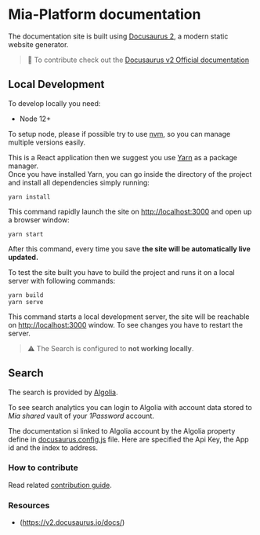 # Mia-Platform documentation

The documentation site is built using [Docusaurus 2](https://v2.docusaurus.io/), a modern static website generator.

> :memo: To contribute check out the [Docusaurus v2 Official documentation](https://v2.docusaurus.io/docs/)

## Local Development

To develop locally you need:

- Node 12+

To setup node, please if possible try to use [nvm][nvm], so you can manage
multiple versions easily.

This is a React application then we suggest you use [Yarn](https://yarnpkg.com/getting-started/install) as a package manager.  
Once you have installed Yarn, you can go inside
the directory of the project and install all dependencies simply running:

```shell
yarn install
```

This command rapidly launch the site on <http://localhost:3000> and open up a browser window:

```shell
yarn start
```

After this command, every time you save **the site will be automatically live updated.**

To test the site built you have to build the project and runs it on a local server with following commands:

```shell
yarn build
yarn serve
```

This command starts a local development server, the site will be reachable on <http://localhost:3000> window. To see changes you have to restart the server.

> :warning: The Search is configured to **not working locally**.  

## Search

The search is provided by [Algolia](https://www.algolia.com/).

To see search analytics you can login to Algolia with account data stored to *Mia shared* vault of your *1Password* account.

The documentation si linked to Algolia account by the Algolia property define in [docusaurus.config.js](docusaurus.config.js) file. Here are specified the Api Key, the App id and the index to address.

### How to contribute

Read related [contribution guide](/CONTRIBUTING.MD).

### Resources

- (<https://v2.docusaurus.io/docs/>)

[nvm]: https://github.com/creationix/nvm
